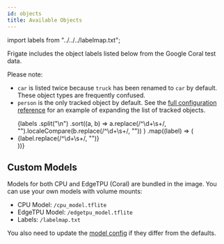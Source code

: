 ```yaml
---
id: objects
title: Available Objects
---
```


import labels from "../../../labelmap.txt";

Frigate includes the object labels listed below from the Google Coral test data.

Please note:

- `car` is listed twice because `truck` has been renamed to `car` by default. These object types are frequently confused.
- `person` is the only tracked object by default. See the [full configuration reference](reference.md) for an example of expanding the list of tracked objects.

<ul>
  {labels
    .split("\n")
    .sort((a, b) =>
      a.replace(/^\d+\s+/, "").localeCompare(b.replace(/^\d+\s+/, ""))
    )
    .map((label) => (
      <li>{label.replace(/^\d+\s+/, "")}</li>
    ))}
</ul>

## Custom Models

Models for both CPU and EdgeTPU (Coral) are bundled in the image. You can use your own models with volume mounts:

- CPU Model: `/cpu_model.tflite`
- EdgeTPU Model: `/edgetpu_model.tflite`
- Labels: `/labelmap.txt`

You also need to update the [model config](advanced.md#model) if they differ from the defaults.
